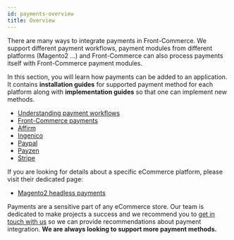```yaml
---
id: payments-overview
title: Overview
---
```


There are many ways to integrate payments in Front-Commerce. We support different payment workflows, payment modules from different platforms (Magento2 …) and Front-Commerce can also process payments itself with Front-Commerce payment modules.

In this section, you will learn how payments can be added to an application. It contains **installation guides** for supported payment method for each platform along with **implementation guides** so that one can implement new methods.

- [Understanding payment workflows](/docs/advanced/payments/payment-workflows.html)
- [Front-Commerce payments](/docs/advanced/payments/front-commerce-payments.html)
- [Affirm](/docs/advanced/payments/affirm.html)
- [Ingenico](/docs/advanced/payments/ingenico.html)
- [Paypal](/docs/advanced/payments/paypal.html)
- [Payzen](/docs/advanced/payments/payzen.html)
- [Stripe](/docs/advanced/payments/stripe.html)

If you are looking for details about a specific eCommerce platform, please visit their dedicated page:
- [Magento2 headless payments](/docs/magento2/headless-payments.html)

Payments are a sensitive part of any eCommerce store. Our team is dedicated to make projects a success and we recommend you to [get in touch with us](mailto:contact@front-commerce.com) so we can provide recommendations about payment integration. **We are always looking to support more payment methods.**
